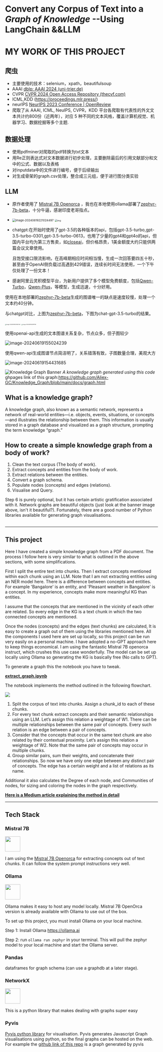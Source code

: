 # Convert any Corpus of Text into a *Graph of Knowledge*           --Using LangChain &&LLM

# MY WORK OF THIS PROJECT
## 爬虫

* 主要使用的技术：selenium，xpath，beautifulsoup
* AAAI   [dblp: AAAI 2024 (uni-trier.de)](https://dblp.uni-trier.de/db/conf/aaai/aaai2024.html)
* CVPR   [CVPR 2024 Open Access Repository (thecvf.com)](https://openaccess.thecvf.com/CVPR2024?day=all)
* ICML,KDD    (https://proceedings.mlr.press/)
* neurlPS     [NeurIPS 2023 Conference | OpenReview](https://openreview.net/group?id=NeurIPS.cc/2023/Conference#tab-accept-oral)
* 爬取了从 AAAI, ICML, NeuIPS, CVPR，KDD 平台各爬取有代表性的外文文本共计约800份（近两年），对应 5 种不同的文本风格，覆盖计算机视觉、机器学习、数据挖掘等多个主题.

## 数据处理

* 使用pdfminer对爬取的pdf转换为txt文本
* 用Re正则表达式对文本数据进行初步处理，主要删除最后的引用文献部分和文中的公式、数据以及表格
* 对inputdata中的文件进行编号，便于后续输出
* 对生成骨架的graph.csv处理，整合成三元组，便于进行图分类实验

## LLM

* 原作者使用了 [Mistral 7B Openorca](https://huggingface.co/Open-Orca/Mistral-7B-OpenOrca) ，我也在本地使用ollama部署了[zephyr-7b-beta](https://huggingface.co/HuggingFaceH4/zephyr-7b-beta)，十分牛逼，感谢印度老哥指点。

* <img src="./assets1/image-20240619221024497.png" alt="image-20240619221024497" style="zoom: 67%;" />

  <img src="./assets1/d1da0b5731c69570d55aba37de6dacc3.png" alt="img" style="zoom:50%;" />

* chatgpt:在开始时使用了gpt-3.5的各种版本的api，包括gpt-3.5-turbo,gpt-3.5-turbo-0301,gpt-3.5-turbo-0613，也用了少量的gpt4和gpt4o的api，但国内平台均为第三方售卖，如[closeai](https://www.closeai-asia.com/)，但价格昂贵，1美金额度大约只能供两篇会议文章使用。

  且饱受接口限流影响，在高峰期相应时间相当慢，生成一次回答要四五十秒，甚至由于OpenAI侧负载过高遇到429错误，连续长时间无法使用，一个下午仅处理了一份文本！

* 感谢阿里云灵积模型平台，为新用户提供了多个模型免费额度，包括[Qwen-Turbo](https://help.aliyun.com/document_detail/2786271.html)，[Qwen-Plus](https://help.aliyun.com/document_detail/2786271.html)，等模型，生成迅速，十分好用。



使用在本地部署的[zephyr-7b-beta](https://huggingface.co/HuggingFaceH4/zephyr-7b-beta)生成的图谱唯一的缺点是速度较慢，处理一个文本约40分钟。



与chatgpt对比，上图为[zephyr-7b-beta](https://huggingface.co/HuggingFaceH4/zephyr-7b-beta)，下图为chat-gpt-3.5-turbo的结果。

<img src="./assets1/image-20240619221600144.png" alt="image-20240619221600144" style="zoom:25%;" />
<img src="./assets1/image-20240619221811116.png" alt="image-20240619221811116" style="zoom:25%;" />


使用openai-api生成的文本图谱关系复杂，节点众多，但子图较少

![image-20240619155024239](./assets1/image-20240619155024239.png)



使用qwen-api生成图谱节点简洁明了，关系错落有致，子图数量合理，美观大方

![image-20240619154431685](./assets1/image-20240619154431685.png)


![Knowledge Graph Banner](./assets1/KG_banner.png)
*A knowledge graph generated using this code* 
ghpages link of this graph:https://github.com/Aliex-GC/Knowledge_Graph/blob/main/docs/graph.html


## What is a knowledge graph?
A knowledge graph, also known as a semantic network, represents a network of real-world entities—i.e. objects, events, situations, or concepts—and illustrates the relationship between them. This information is usually stored in a graph database and visualized as a graph structure, prompting the term knowledge “graph.”

## How to create a simple knowledge graph from a body of work?
1. Clean the text corpus (The body of work).
2. Extract concepts and entities from the body of work.
3. Extract relations between the entities. 
4. Convert a graph schema. 
5. Populate nodes (concepts) and edges (relations).
6. Visualise and Query. 

Step 6 is purely optional, but it has certain artistic gratification associated with it. Network graphs are beautiful objects (just look at the banner image above, isn't it beautiful?). Fortunately, there are a good number of Python libraries available for generating graph visualisations. 

## 
---

## This project
Here I have created a simple knowledge graph from a PDF document. The process I follow here is very similar to what is outlined in the above sections, with some simplifications.

First I split the entire text into chunks. Then I extract concepts mentioned within each chunk using an LLM. Note that I am not extracting entities using an NER model here. There is a difference between concepts and entities. For example 'Bangalore' is an entity, and 'Pleasant weather in Bangalore' is a concept. In my experience, concepts make more meaningful KG than entities.

I assume that the concepts that are mentioned in the vicinity of each other are related. So every edge in the KG is a text chunk in which the two connected concepts are mentioned.

Once the nodes (concepts) and the edges (text chunks) are calculated, It is easy to create a graph out of them using the libraries mentioned here.
All the components I used here are set up locally, so this project can be run very easily on a personal machine. I have adopted a no-GPT approach here to keep things economical. I am using the fantastic Mistral 7B openorca instruct, which crushes this use case wonderfully. The model can be set up locally using Ollama so generating the KG is basically free (No calls to GPT).

To generate a graph this the notebook you have to tweak. 

**[extract_graph.ipynb](https://github.com/Aliex-GC/Knowledge_Graph/blob/main/extract_graph.ipynb)**

The notebook implements the method outlined in the following flowchart. 

<img src="./assets/Method.png"/>

1. Split the corpus of text into chunks. Assign a chunk_id to each of these chunks.
2. For every text chunk extract concepts and their semantic relationships using an LLM. Let’s assign this relation a weightage of W1. There can be multiple relationships between the same pair of concepts. Every such relation is an edge between a pair of concepts.
3. Consider that the concepts that occur in the same text chunk are also related by their contextual proximity. Let’s assign this relation a weightage of W2. Note that the same pair of concepts may occur in multiple chunks.
4. Group similar pairs, sum their weights, and concatenate their relationships. So now we have only one edge between any distinct pair of concepts. The edge has a certain weight and a list of relations as its name.

Additional it also calculates the Degree of each node, and Communities of nodes, for sizing and coloring the nodes in the graph respectively. 


**[Here is a Medium article explaining the method in detail ](https://medium.com/towards-data-science/how-to-convert-any-text-into-a-graph-of-concepts-110844f22a1a)**



---
## Tech Stack

### Mistral 7B
<a href="https://mistral.ai/news/announcing-mistral-7b/"><img src="https://mistral.ai/images/logo_hubc88c4ece131b91c7cb753f40e9e1cc5_2589_256x0_resize_q97_h2_lanczos_3.webp" height=50 /></a>

I am using the [Mistral 7B Openorca](https://huggingface.co/Open-Orca/Mistral-7B-OpenOrca) for extracting concepts out of text chunks. It can follow the system prompt instructions very well. 

### Ollama
<a href="https://ollama.ai"><img src='https://github.com/jmorganca/ollama/assets/3325447/0d0b44e2-8f4a-4e99-9b52-a5c1c741c8f7 ' height='50'/></a>

Ollama makes it easy to host any model locally. Mistral 7B OpenOrca version is already available with Ollama to use out of the box. 

To set up this project, you must install Ollama on your local machine. 

Step 1: Install Ollama https://ollama.ai

Step 2: run `ollama run zephyr` in your terminal. This will pull the zephyr model to your local machine and start the Ollama server.

### Pandas 
dataframes for graph schema (can use a graphdb at a later stage).

### NetworkX 
<a href="https://networkx.org"><img src="https://networkx.org/_static/networkx_logo.svg" height=50 /><a/>

This is a python library that makes dealing with graphs super easy

### Pyvis
[Pyvis python library](https://github.com/WestHealth/pyvis/tree/master) for visualisation. Pyvis generates Javascript Graph visualisations using python, so the final graphs can be hosted on the web. For example the [github link of this repo](https://rahulnyk.github.io/knowledge_graph/) is a graph generated by pyvis



